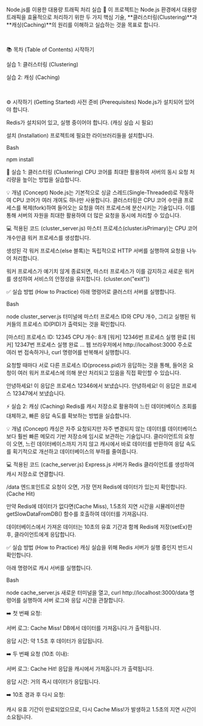 Node.js를 이용한 대용량 트래픽 처리 실습 🚀
이 프로젝트는 Node.js 환경에서 대용량 트래픽을 효율적으로 처리하기 위한 두 가지 핵심 기술, **클러스터링(Clustering)**과 **캐싱(Caching)**의 원리를 이해하고 실습하는 것을 목표로 합니다.

<br>

📚 목차 (Table of Contents)
시작하기

실습 1: 클러스터링 (Clustering)

실습 2: 캐싱 (Caching)

<br>

⚙️ 시작하기 (Getting Started)
사전 준비 (Prerequisites)
Node.js가 설치되어 있어야 합니다.

Redis가 설치되어 있고, 실행 중이어야 합니다. (캐싱 실습 시 필요)

설치 (Installation)
프로젝트에 필요한 라이브러리들을 설치합니다.

Bash

npm install
<br>

🔬 실습 1: 클러스터링 (Clustering)
CPU 코어를 최대한 활용하여 서버의 동시 요청 처리량을 높이는 방법을 실습합니다.

💡 개념 (Concept)
Node.js는 기본적으로 싱글 스레드(Single-Threaded)로 작동하여 CPU 코어가 여러 개여도 하나만 사용합니다. 클러스터링은 CPU 코어 수만큼 프로세스를 복제(fork)하여 들어오는 요청을 여러 프로세스에 분산시키는 기술입니다. 이를 통해 서버의 자원을 최대한 활용하여 더 많은 요청을 동시에 처리할 수 있습니다.

💻 적용된 코드 (cluster_server.js)
마스터 프로세스(cluster.isPrimary)는 CPU 코어 개수만큼 워커 프로세스를 생성합니다.

생성된 각 워커 프로세스(else 블록)는 독립적으로 HTTP 서버를 실행하여 요청을 나누어 처리합니다.

워커 프로세스가 예기치 않게 종료되면, 마스터 프로세스가 이를 감지하고 새로운 워커를 생성하여 서비스의 안정성을 유지합니다. (cluster.on("exit"))

✅ 실습 방법 (How to Practice)
아래 명령어로 클러스터 서버를 실행합니다.

Bash

node cluster_server.js
터미널에 마스터 프로세스 ID와 CPU 개수, 그리고 실행된 워커들의 프로세스 ID(PID)가 출력되는 것을 확인합니다.

[마스터] 프로세스 ID: 12345
CPU 개수: 8개
[워커] 12346번 프로세스 실행 완료
[워커] 12347번 프로세스 실행 완료
...
웹 브라우저에서 http://localhost:3000 주소로 여러 번 접속하거나, curl 명령어를 반복해서 실행합니다.

요청할 때마다 서로 다른 프로세스 ID(process.pid)가 응답하는 것을 통해, 들어온 요청이 여러 워커 프로세스에 의해 분산 처리되고 있음을 직접 확인할 수 있습니다.

안녕하세요! 이 응답은 프로세스 12346에서 보냈습니다.
안녕하세요! 이 응답은 프로세스 12347에서 보냈습니다.
<br>

⚡ 실습 2: 캐싱 (Caching)
Redis를 캐시 저장소로 활용하여 느린 데이터베이스 조회를 대체하고, 빠른 응답 속도를 확보하는 방법을 실습합니다.

💡 개념 (Concept)
캐싱은 자주 요청되지만 자주 변경되지 않는 데이터를 데이터베이스보다 훨씬 빠른 메모리 기반 저장소에 임시로 보관하는 기술입니다. 클라이언트의 요청이 오면, 느린 데이터베이스까지 가지 않고 캐시에서 바로 데이터를 반환하여 응답 속도를 획기적으로 개선하고 데이터베이스의 부하를 줄여줍니다.

💻 적용된 코드 (cache_server.js)
Express.js 서버가 Redis 클라이언트를 생성하여 캐시 저장소로 연결합니다.

/data 엔드포인트로 요청이 오면, 가장 먼저 Redis에 데이터가 있는지 확인합니다. (Cache Hit)

만약 Redis에 데이터가 없다면(Cache Miss), 1.5초의 지연 시간을 시뮬레이션한 getSlowDataFromDB() 함수를 호출하여 데이터를 가져옵니다.

데이터베이스에서 가져온 데이터는 10초의 유효 기간과 함께 Redis에 저장(setEx)한 후, 클라이언트에게 응답합니다.

✅ 실습 방법 (How to Practice)
캐싱 실습을 위해 Redis 서버가 실행 중인지 반드시 확인합니다.

아래 명령어로 캐시 서버를 실행합니다.

Bash

node cache_server.js
새로운 터미널을 열고, curl http://localhost:3000/data 명령어를 실행하여 서버 로그와 응답 시간을 관찰합니다.

➡️ 첫 번째 요청:

서버 로그: Cache Miss! DB에서 데이터를 가져옵니다.가 출력됩니다.

응답 시간: 약 1.5초 후 데이터가 응답됩니다.

➡️ 두 번째 요청 (10초 이내):

서버 로그: Cache Hit! 응답을 캐시에서 가져옵니다.가 출력됩니다.

응답 시간: 거의 즉시 데이터가 응답됩니다.

➡️ 10초 경과 후 다시 요청:

캐시 유효 기간이 만료되었으므로, 다시 Cache Miss!가 발생하고 1.5초의 지연 시간이 소요됩니다.

